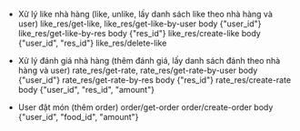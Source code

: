 - Xử lý like nhà hàng (like, unlike, lấy danh sách like theo nhà hàng và
  user)
  like_res/get-like,
  like_res/get-like-by-user body {"user_id"}
  like_res/get-like-by-res body {"res_id"}
  like_res/create-like body {"user_id", "res_id"}
  like_res/delete-like

- Xử lý đánh giá nhà hàng (thêm đánh giá, lấy danh sách đánh theo nhà hàng và user)
  rate_res/get-rate,
  rate_res/get-rate-by-user body {"user_id"}
  rate_res/get-rate-by-res body {"res_id"}
  rate_res/create-rate body {"user_id", "res_id", "amount"}

- User đặt món (thêm order)
  order/get-order
  order/create-order body {"user_id", "food_id", "amount"}
